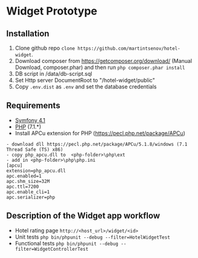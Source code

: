 Widget Prototype
=====================

Installation
------------
1. Clone github repo `clone https://github.com/martintsenov/hotel-widget`.
2. Download composer from https://getcomposer.org/download/ (Manual Download, composer.phar) 
   and then run `php composer.phar install`
3. DB script in /data/db-script.sql
4. Set Http server DocumentRoot to "<htdocs-folder-path>/hotel-widget/public"
5. Copy `.env.dist` as `.env` and set the database credentials

Requirements
------------
* [Symfony 4.1](https://symfony.com/roadmap/4.1)
* [PHP](https://secure.php.net/downloads.php) (7.1.*)
* Install APCu extension for PHP (https://pecl.php.net/package/APCu)
```
- download dll https://pecl.php.net/package/APCu/5.1.8/windows (7.1 Thread Safe (TS) x86)
- copy php_apcu.dll to  <php-folder>\php\ext
- add in <php-folder>\php\php.ini
[apcu]
extension=php_apcu.dll
apc.enabled=1
apc.shm_size=32M
apc.ttl=7200
apc.enable_cli=1
apc.serializer=php
```

Description of the Widget app workflow
--------------------------------------
* Hotel rating page `http://<host_url>/widget/<id>`
* Unit tests `php bin/phpunit --debug --filter=HotelWidgetTest`
* Functional tests `php bin/phpunit --debug --filter=WidgetControllerTest`